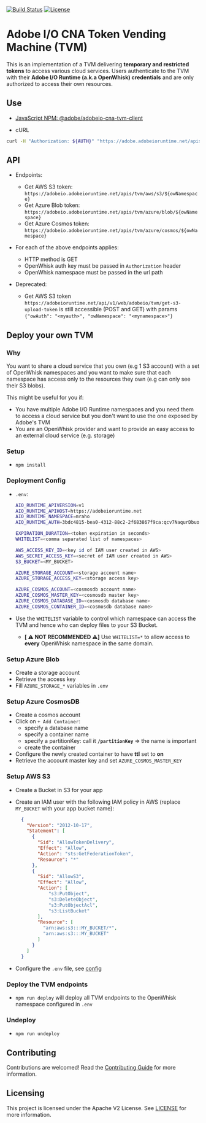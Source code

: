 [![Build Status](https://travis-ci.com/adobe/adobeio-cna-token-vending-machine.svg?branch=master)](https://travis-ci.com/adobe/adobeio-cna-token-vending-machine)
[![License](https://img.shields.io/badge/License-Apache%202.0-blue.svg)](https://opensource.org/licenses/Apache-2.0)

# Adobe I/O CNA Token Vending Machine (TVM)

This is an implementation of a TVM delivering **temporary and restricted tokens** to access various cloud services. Users authenticate
to the TVM with their **Adobe I/O Runtime (a.k.a OpenWhisk) credentials** and are only authorized to access their own resources.

## Use

- [JavaScript NPM: @adobe/adobeio-cna-tvm-client](https://github.com/adobe/adobeio-cna-tvm-client#use)

- cURL

```bash
curl -H "Authorization: ${AUTH}" "https://adobe.adobeioruntime.net/apis/tvm/azure/blob/${NAMESPACE}"
```

## API

- Endpoints:
  - Get AWS S3 token: `https://adobeio.adobeioruntime.net/apis/tvm/aws/s3/${owNamespace}`
  - Get Azure Blob token: `https://adobeio.adobeioruntime.net/apis/tvm/azure/blob/${owNamespace}`
  - Get Azure Cosmos token: `https://adobeio.adobeioruntime.net/apis/tvm/azure/cosmos/${owNamespace}`

- For each of the above endpoints applies:
  - HTTP method is GET
  - OpenWhisk auth key must be passed in `Authorization` header
  - OpenWhisk namespace must be passed in the url path

- Deprecated:
  - Get AWS S3 token `https://adobeioruntime.net/api/v1/web/adobeio/tvm/get-s3-upload-token` is still accessible (POST and GET) with params `{"owAuth": "<myauth>", "owNamespace": "<mynamespace>"}`

## Deploy your own TVM

### Why

You want to share a cloud service that you own (e.g 1 S3 account) with a set of OpenWhisk namespaces and you want to
make sure that each namespace has access only to the resources they own (e.g can only see their S3 blobs).

This might be useful for you if:

- You have multiple Adobe I/O Runtime namespaces and you need them to access a cloud service but you don't want to use
  the one exposed by Adobe's TVM
- You are an OpenWhisk provider and want to provide an easy access to an external cloud service (e.g. storage)

### Setup

- `npm install`

### Deployment Config

- `.env`:

  ```bash
  AIO_RUNTIME_APIVERSION=v1
  AIO_RUNTIME_APIHOST=https://adobeioruntime.net
  AIO_RUNTIME_NAMESPACE=mraho
  AIO_RUNTIME_AUTH=3bdc4815-bea0-4312-88c2-2f683867f9ca:qcv7NaqurDbuoGlC0iRaGvxqQCR5JhSUdZJ7g0Vw8MbMD2fOgWJpBuq9MZZ1EJVK

  EXPIRATION_DURATION=<token expiration in seconds>
  WHITELIST=<comma separated list of namespaces>

  AWS_ACCESS_KEY_ID=<key id of IAM user created in AWS>
  AWS_SECRET_ACCESS_KEY=<secret of IAM user created in AWS>
  S3_BUCKET=<MY_BUCKET>

  AZURE_STORAGE_ACCOUNT=<storage account name>
  AZURE_STORAGE_ACCESS_KEY=<storage access key>

  AZURE_COSMOS_ACCOUNT=<cosmosdb account name>
  AZURE_COSMOS_MASTER_KEY=<cosmosdb master key>
  AZURE_COSMOS_DATABASE_ID=<cosmosdb database name>
  AZURE_COSMOS_CONTAINER_ID=<cosmosdb database name>
  ```

- Use the `WHITELIST` variable to control which namespace can access the TVM and
  hence who can deploy files to your S3 Bucket.
  - **[ ⚠️ NOT RECOMMENDED ⚠️]** Use `WHITELIST=*` to allow access to
    **every** OpenWhisk namespace in the same domain.

### Setup Azure Blob

- Create a storage account
- Retrieve the access key
- Fill `AZURE_STORAGE_*` variables in `.env`

### Setup Azure CosmosDB

- Create a cosmos account
- Click on `+ Add Container`:
  - specify a database name
  - specify a container name
  - specify a partitionKey: call it **`/partitionKey`** => the name is important
  - create the container
- Configure the newly created container to have **ttl** set to **on**
- Retrieve the account master key and set `AZURE_COSMOS_MASTER_KEY`

### Setup AWS S3

- Create a Bucket in S3 for your app
- Create an IAM user with the following IAM policy in AWS (replace `MY_BUCKET` with
  your app bucket name):

  ```json
    {
      "Version": "2012-10-17",
      "Statement": [
        {
          "Sid": "AllowTokenDelivery",
          "Effect": "Allow",
          "Action": "sts:GetFederationToken",
          "Resource": "*"
        },
        {
          "Sid": "AllowS3",
          "Effect": "Allow",
          "Action": [
              "s3:PutObject",
              "s3:DeleteObject",
              "s3:PutObjectAcl",
              "s3:ListBucket"
          ],
          "Resource": [
            "arn:aws:s3:::MY_BUCKET/*",
            "arn:aws:s3:::MY_BUCKET"
          ]
        }
      ]
    }
  ```

- Configure the `.env` file, see [config](#deployment-config)

### Deploy the TVM endpoints

- `npm run deploy` will deploy all TVM endpoints to the OpenWhisk namespace configured in `.env`

### Undeploy

- `npm run undeploy`

## Contributing

Contributions are welcomed! Read the [Contributing Guide](./.github/CONTRIBUTING.md) for more information.

## Licensing

This project is licensed under the Apache V2 License. See [LICENSE](LICENSE) for more information.
